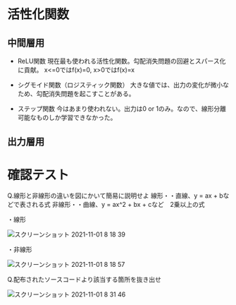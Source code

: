 # 活性化関数

## 中間層用
- ReLU関数
現在最も使われる活性化関数。勾配消失問題の回避とスパース化に貢献。
x<=0ではf(x)=0, x>0ではf(x)=x

- シグモイド関数（ロジスティック関数）
大きな値では、出力の変化が微小なため、勾配消失問題を起こすことがある。

- ステップ関数
今はあまり使われない。出力は0 or 1のみ。なので、線形分離可能なものしか学習できなかった。

## 出力層用



# 確認テスト

Q.線形と非線形の違いを図にかいて簡易に説明せよ
線形・・直線、y = ax + bなどで表される式
非線形・・曲線、y = ax^2 + bx + cなど　2乗以上の式

・線形

![スクリーンショット 2021-11-01 8 18 39](https://user-images.githubusercontent.com/85814165/139604563-3be4d589-6dc4-4211-956b-d45cc825083c.png)

・非線形

![スクリーンショット 2021-11-01 8 18 57](https://user-images.githubusercontent.com/85814165/139604567-5ffd3cc1-8e7b-40ec-9959-d1fa7720d496.png)


Q.配布されたソースコードより該当する箇所を抜き出せ

![スクリーンショット 2021-11-01 8 31 46](https://user-images.githubusercontent.com/85814165/139604885-7a1ff4cc-86d8-48d4-810a-8c2a616078af.png)



